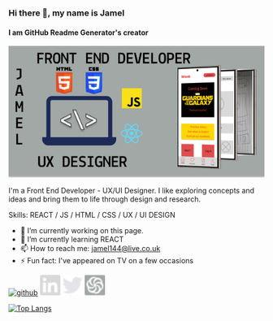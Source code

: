 ### Hi there 👋, my name is Jamel
#### I am GitHub Readme Generator's creator
![I am GitHub Readme Generator's creator](https://github.com/Jamel144/Jamel144/blob/main/Banner%20draft.jpg?raw=true)

I'm a Front End Developer - UX/UI Designer. I like exploring concepts and ideas and bring them to life through design and research.

Skills: REACT / JS / HTML / CSS / UX / UI DESIGN 

- 🔭 I’m currently working on this page. 
- 🌱 I’m currently learning REACT 
- 📫 How to reach me: jamel144@live.co.uk 
- ⚡ Fun fact: I've appeared on TV on a few occasions  


[<img src='https://cdn.jsdelivr.net/npm/simple-icons@3.0.1/icons/github.svg' alt='github' height='40'>](https://github.com/Jamel144)  [<img src='https://github.com/Jamel144/Jamel144/blob/main/Images/linkedin%202.jpg?raw=true' alt='linkedin' height='40'>](https://www.linkedin.com/in/www.linkedin.com/in/jamel-johnson-3bb434238/)  [<img src='https://github.com/Jamel144/Jamel144/blob/main/Images/twitter%202.jpg?raw=true' alt='twitter' height='40'>](https://twitter.com/https://twitter.com/_jjohnson93)  [<img src='https://github.com/Jamel144/Jamel144/blob/main/Images/codewars%202.jpg?raw=true' alt='codewars' height='40'>](https://www.codewars.com/users/jamel144)  

[![Top Langs](https://github-readme-stats.vercel.app/api/top-langs/?username=Jamel144)](https://github.com/anuraghazra/github-readme-stats)




